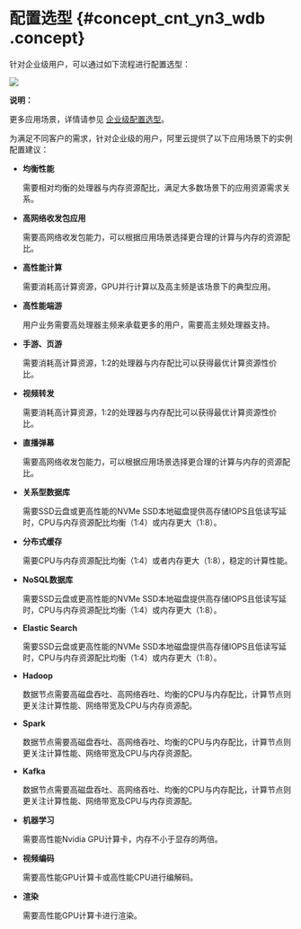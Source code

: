 # 配置选型 {#concept_cnt_yn3_wdb .concept}

针对企业级用户，可以通过如下流程进行配置选型：

![](http://static-aliyun-doc.oss-cn-hangzhou.aliyuncs.com/assets/img/9607/154037349013333_zh-CN.png)

**说明：** 

更多应用场景，详情请参见 [企业级配置选型](https://www.alibabacloud.com/product/ecs)。

为满足不同客户的需求，针对企业级的用户，阿里云提供了以下应用场景下的实例配置建议：

-   **均衡性能**

    需要相对均衡的处理器与内存资源配比，满足大多数场景下的应用资源需求关系。

-   **高网络收发包应用**

    需要高网络收发包能力，可以根据应用场景选择更合理的计算与内存的资源配比。

-   **高性能计算**

    需要消耗高计算资源，GPU并行计算以及高主频是该场景下的典型应用。

-   **高性能端游**

    用户业务需要高处理器主频来承载更多的用户，需要高主频处理器支持。

-   **手游、页游**

    需要消耗高计算资源，1:2的处理器与内存配比可以获得最优计算资源性价比。

-   **视频转发**

    需要消耗高计算资源，1:2的处理器与内存配比可以获得最优计算资源性价比。

-   **直播弹幕**

    需要高网络收发包能力，可以根据应用场景选择更合理的计算与内存的资源配比。

-   **关系型数据库**

    需要SSD云盘或更高性能的NVMe SSD本地磁盘提供高存储IOPS且低读写延时，CPU与内存资源配比均衡（1:4）或内存更大（1:8）。

-   **分布式缓存**

    需要CPU与内存资源配比均衡（1:4）或者内存更大（1:8），稳定的计算性能。

-   **NoSQL数据库**

    需要SSD云盘或更高性能的NVMe SSD本地磁盘提供高存储IOPS且低读写延时，CPU与内存资源配比均衡（1:4）或内存更大（1:8）。

-   **Elastic Search**

    需要SSD云盘或更高性能的NVMe SSD本地磁盘提供高存储IOPS且低读写延时，CPU与内存资源配比均衡（1:4）或内存更大（1:8）。

-   **Hadoop**

    数据节点需要高磁盘吞吐、高网络吞吐、均衡的CPU与内存配比，计算节点则更关注计算性能、网络带宽及CPU与内存资源配。

-   **Spark**

    数据节点需要高磁盘吞吐、高网络吞吐、均衡的CPU与内存配比，计算节点则更关注计算性能、网络带宽及CPU与内存资源配。

-   **Kafka**

    数据节点需要高磁盘吞吐、高网络吞吐、均衡的CPU与内存配比，计算节点则更关注计算性能、网络带宽及CPU与内存资源配。

-   **机器学习**

    需要高性能Nvidia GPU计算卡，内存不小于显存的两倍。

-   **视频编码**

    需要高性能GPU计算卡或高性能CPU进行编解码。

-   **渲染**

    需要高性能GPU计算卡进行渲染。



